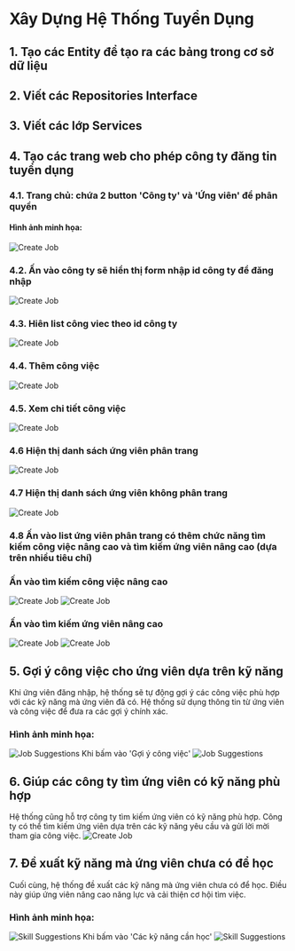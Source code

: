# Xây Dựng Hệ Thống Tuyển Dụng

## 1. Tạo các Entity để tạo ra các bảng trong cơ sở dữ liệu

## 2. Viết các Repositories Interface

## 3. Viết các lớp Services

## 4. Tạo các trang web cho phép công ty đăng tin tuyển dụng
### 4.1. Trang chủ: chứa 2 button 'Công ty' và 'Ứng viên' để phân quyền
#### Hình ảnh minh họa:

![Create Job](images/Home.png)
### 4.2. Ấn vào công ty sẽ hiển thị form nhập id công ty để đăng nhập
![Create Job](images/company-id-form.png)
### 4.3. Hiên list công viec theo id công ty
![Create Job](images/job-list.png)
### 4.4. Thêm công việc
![Create Job](images/create.png)
### 4.5. Xem chi tiết công việc
![Create Job](images/detail-job.png)
### 4.6 Hiện thị danh sách ứng viên phân trang
![Create Job](images/candidate-paging.png)
### 4.7 Hiện thị danh sách ứng viên không phân trang
![Create Job](images/candidate-nonpaging.png)

### 4.8 Ấn vào list ứng viên phân trang có thêm chức năng tìm kiếm công việc nâng cao và tìm kiếm ứng viên nâng cao (dựa trên nhiều tiêu chí)
### Ấn vào tìm kiếm công việc nâng cao
![Create Job](images/find-job-advance.png)
![Create Job](images/result-job-search.png)

### Ấn vào tìm kiếm ứng viên nâng cao
![Create Job](images/find-candidate-advance.png)
![Create Job](images/result-candidate-search.png)




## 5. Gợi ý công việc cho ứng viên dựa trên kỹ năng

Khi ứng viên đăng nhập, hệ thống sẽ tự động gợi ý các công việc phù hợp với các kỹ năng mà ứng viên đã có. Hệ thống sử dụng thông tin từ ứng viên và công việc để đưa ra các gợi ý chính xác.

### Hình ảnh minh họa:

![Job Suggestions](images/Candidate-log.png)
Khi bấm vào 'Gợi ý công việc'
![Job Suggestions](images/suggest-job.png)

## 6. Giúp các công ty tìm ứng viên có kỹ năng phù hợp

Hệ thống cũng hỗ trợ công ty tìm kiếm ứng viên có kỹ năng phù hợp. Công ty có thể tìm kiếm ứng viên dựa trên các kỹ năng yêu cầu và gửi lời mời tham gia công việc.
![Create Job](images/detail-job-candidate.png)

## 7. Đề xuất kỹ năng mà ứng viên chưa có để học

Cuối cùng, hệ thống đề xuất các kỹ năng mà ứng viên chưa có để học. Điều này giúp ứng viên nâng cao năng lực và cải thiện cơ hội tìm việc.

### Hình ảnh minh họa:


![Skill Suggestions](images/Candidate-log.png)
Khi bấm vào 'Các kỹ năng cần học'
![Skill Suggestions](images/skill-suggest.png)

